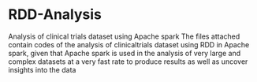 # RDD-Analysis
Analysis of clinical trials dataset using Apache spark
The files attached contain codes of the analysis of clinicaltrials dataset using RDD in Apache spark, given that Apache spark is used in the analysis of very large and complex datasets at a very fast rate to produce results as well as uncover insights into the data
